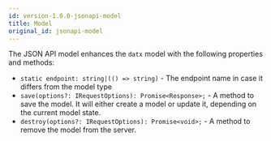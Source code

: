 ```yaml
---
id: version-1.0.0-jsonapi-model
title: Model
original_id: jsonapi-model
---
```


The JSON API model enhances the `datx` model with the following properties and methods:

- `static endpoint: string|(() => string)` - The endpoint name in case it differs from the model type
- `save(options?: IRequestOptions): Promise<Response>;` - A method to save the model. It will either create a model or update it, depending on the current model state.
- `destroy(options?: IRequestOptions): Promise<void>;` - A method to remove the model from the server.
